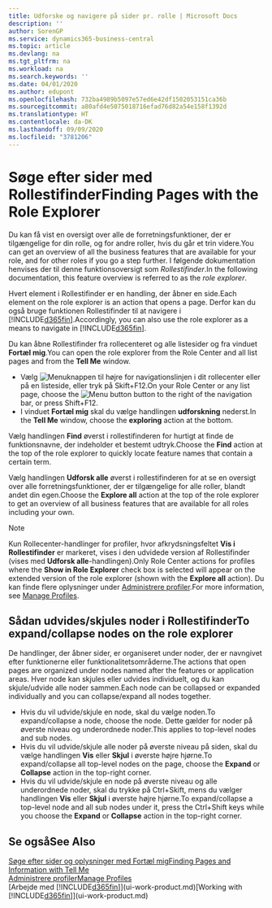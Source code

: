 ```yaml
---
title: Udforske og navigere på sider pr. rolle | Microsoft Docs
description: ''
author: SorenGP
ms.service: dynamics365-business-central
ms.topic: article
ms.devlang: na
ms.tgt_pltfrm: na
ms.workload: na
ms.search.keywords: ''
ms.date: 04/01/2020
ms.author: edupont
ms.openlocfilehash: 732ba4989b5097e57ed6e42df1502053151ca36b
ms.sourcegitcommit: a80afd4e5075018716efad76d82a54e158f1392d
ms.translationtype: HT
ms.contentlocale: da-DK
ms.lasthandoff: 09/09/2020
ms.locfileid: "3781206"
---
```

# <a name="finding-pages-with-the-role-explorer"></a><span data-ttu-id="0ca59-102">Søge efter sider med Rollestifinder</span><span class="sxs-lookup"><span data-stu-id="0ca59-102">Finding Pages with the Role Explorer</span></span>
<span data-ttu-id="0ca59-103">Du kan få vist en oversigt over alle de forretningsfunktioner, der er tilgængelige for din rolle, og for andre roller, hvis du går et trin videre.</span><span class="sxs-lookup"><span data-stu-id="0ca59-103">You can get an overview of all the business features that are available for your role, and for other roles if you go a step further.</span></span> <span data-ttu-id="0ca59-104">I følgende dokumentation henvises der til denne funktionsoversigt som *Rollestifinder*.</span><span class="sxs-lookup"><span data-stu-id="0ca59-104">In the following documentation, this feature overview is referred to as the *role explorer*.</span></span>

<span data-ttu-id="0ca59-105">Hvert element i Rollestifinder er en handling, der åbner en side.</span><span class="sxs-lookup"><span data-stu-id="0ca59-105">Each element on the role explorer is an action that opens a page.</span></span> <span data-ttu-id="0ca59-106">Derfor kan du også bruge funktionen Rollestifinder til at navigere i [!INCLUDE[d365fin](includes/d365fin_md.md)].</span><span class="sxs-lookup"><span data-stu-id="0ca59-106">Accordingly, you can also use the role explorer as a means to navigate in [!INCLUDE[d365fin](includes/d365fin_md.md)].</span></span>

<span data-ttu-id="0ca59-107">Du kan åbne Rollestifinder fra rollecenteret og alle listesider og fra vinduet **Fortæl mig**.</span><span class="sxs-lookup"><span data-stu-id="0ca59-107">You can open the role explorer from the Role Center and all list pages and from the **Tell Me** window.</span></span>

- <span data-ttu-id="0ca59-108">Vælg ![Menuknappen](media/ui_menu_button.png "Menuknap") til højre for navigationslinjen i dit rollecenter eller på en listeside, eller tryk på Skift+F12.</span><span class="sxs-lookup"><span data-stu-id="0ca59-108">On your Role Center or any list page, choose the ![Menu button](media/ui_menu_button.png "Menu button") button to the right of the navigation bar, or press Shift+F12.</span></span>
- <span data-ttu-id="0ca59-109">I vinduet **Fortæl mig** skal du vælge handlingen **udforskning** nederst.</span><span class="sxs-lookup"><span data-stu-id="0ca59-109">In the **Tell Me** window, choose the **exploring** action at the bottom.</span></span>

<span data-ttu-id="0ca59-110">Vælg handlingen **Find** øverst i rollestifinderen for hurtigt at finde de funktionsnavne, der indeholder et bestemt udtryk.</span><span class="sxs-lookup"><span data-stu-id="0ca59-110">Choose the **Find** action at the top of the role explorer to quickly locate feature names that contain a certain term.</span></span>

<span data-ttu-id="0ca59-111">Vælg handlingen **Udforsk alle** øverst i rollestifinderen for at se en oversigt over alle forretningsfunktioner, der er tilgængelige for alle roller, blandt andet din egen.</span><span class="sxs-lookup"><span data-stu-id="0ca59-111">Choose the **Explore all** action at the top of the role explorer to get an overview of all business features that are available for all roles including your own.</span></span>

> [!NOTE]
> <span data-ttu-id="0ca59-112">Kun Rollecenter-handlinger for profiler, hvor afkrydsningsfeltet **Vis i Rollestifinder** er markeret, vises i den udvidede version af Rollestifinder (vises med **Udforsk alle**-handlingen).</span><span class="sxs-lookup"><span data-stu-id="0ca59-112">Only Role Center actions for profiles where the **Show in Role Explorer** check box is selected will appear on the extended version of the role explorer (shown with the **Explore all** action).</span></span> <span data-ttu-id="0ca59-113">Du kan finde flere oplysninger under [Administrere profiler](admin-users-profiles-roles.md).</span><span class="sxs-lookup"><span data-stu-id="0ca59-113">For more information, see [Manage Profiles](admin-users-profiles-roles.md).</span></span>

## <a name="to-expandcollapse-nodes-on-the-role-explorer"></a><span data-ttu-id="0ca59-114">Sådan udvides/skjules noder i Rollestifinder</span><span class="sxs-lookup"><span data-stu-id="0ca59-114">To expand/collapse nodes on the role explorer</span></span>
<span data-ttu-id="0ca59-115">De handlinger, der åbner sider, er organiseret under noder, der er navngivet efter funktionerne eller funktionalitetsområderne.</span><span class="sxs-lookup"><span data-stu-id="0ca59-115">The actions that open pages are organized under nodes named after the features or application areas.</span></span> <span data-ttu-id="0ca59-116">Hver node kan skjules eller udvides individuelt, og du kan skjule/udvide alle noder sammen.</span><span class="sxs-lookup"><span data-stu-id="0ca59-116">Each node can be collapsed or expanded individually and you can collapse/expand all nodes together.</span></span>

- <span data-ttu-id="0ca59-117">Hvis du vil udvide/skjule en node, skal du vælge noden.</span><span class="sxs-lookup"><span data-stu-id="0ca59-117">To expand/collapse a node, choose the node.</span></span> <span data-ttu-id="0ca59-118">Dette gælder for noder på øverste niveau og underordnede noder.</span><span class="sxs-lookup"><span data-stu-id="0ca59-118">This applies to top-level nodes and sub nodes.</span></span>
- <span data-ttu-id="0ca59-119">Hvis du vil udvide/skjule alle noder på øverste niveau på siden, skal du vælge handlingen **Vis** eller **Skjul** i øverste højre hjørne.</span><span class="sxs-lookup"><span data-stu-id="0ca59-119">To expand/collapse all top-level nodes on the page, choose the **Expand** or **Collapse** action in the top-right corner.</span></span>
- <span data-ttu-id="0ca59-120">Hvis du vil udvide/skjule en node på øverste niveau og alle underordnede noder, skal du trykke på Ctrl+Skift, mens du vælger handlingen **Vis** eller **Skjul** i øverste højre hjørne.</span><span class="sxs-lookup"><span data-stu-id="0ca59-120">To expand/collapse a top-level node and all sub nodes under it, press the Ctrl+Shift keys while you choose the **Expand** or **Collapse** action in the top-right corner.</span></span>

## <a name="see-also"></a><span data-ttu-id="0ca59-121">Se også</span><span class="sxs-lookup"><span data-stu-id="0ca59-121">See Also</span></span>
[<span data-ttu-id="0ca59-122">Søge efter sider og oplysninger med Fortæl mig</span><span class="sxs-lookup"><span data-stu-id="0ca59-122">Finding Pages and Information with Tell Me</span></span>](ui-search.md)  
[<span data-ttu-id="0ca59-123">Administrere profiler</span><span class="sxs-lookup"><span data-stu-id="0ca59-123">Manage Profiles</span></span>](admin-users-profiles-roles.md)  
<span data-ttu-id="0ca59-124">[Arbejde med [!INCLUDE[d365fin](includes/d365fin_md.md)]](ui-work-product.md)</span><span class="sxs-lookup"><span data-stu-id="0ca59-124">[Working with [!INCLUDE[d365fin](includes/d365fin_md.md)]](ui-work-product.md)</span></span>
